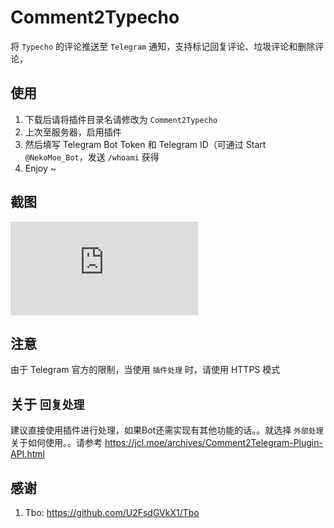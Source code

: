 # Comment2Typecho
将  `Typecho` 的评论推送至 `Telegram` 通知，支持标记回复评论、垃圾评论和删除评论，

## 使用
1. 下载后请将插件目录名请修改为 `Comment2Typecho`
2. 上次至服务器，启用插件
3. 然后填写 Telegram Bot Token 和 Telegram ID（可通过 Start `@NekoMoe_Bot`，发送 `/whoami` 获得
4. Enjoy ~

## 截图
![截图](http://forum.typecho.org/download/file.php?id=1294)

## 注意
由于 Telegram 官方的限制，当使用 `插件处理` 时，请使用 HTTPS 模式

## 关于 `回复处理`
建议直接使用插件进行处理，如果Bot还需实现有其他功能的话。。就选择 `外部处理`
关于如何使用。。请参考 https://jcl.moe/archives/Comment2Telegram-Plugin-API.html

## 感谢
1. Tbo: https://github.com/U2FsdGVkX1/Tbo